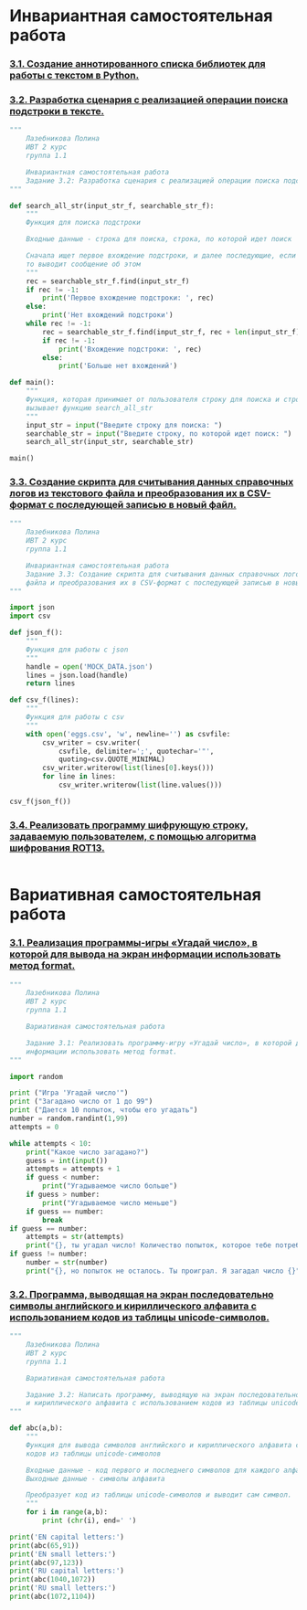 # Инвариантная самостоятельная работа

### [3.1. Создание аннотированного списка библиотек для работы с текстом в Python.](https://www.dropbox.com/s/ojfh57iez3i1bc1/%D0%9B%D0%B0%D0%B7%D0%B5%D0%B1%D0%BD%D0%B8%D0%BA%D0%BE%D0%B2%D0%B0%20%D0%9F%D0%BE%D0%BB%D0%B8%D0%BD%D0%B0%20%D0%98%D0%92%D0%A2%201.1%20%D0%98%D0%A1%D0%A0%20%D1%82%D0%B5%D0%BC%D0%B0%206%20%D0%B7%D0%B0%D0%B4%D0%B0%D0%BD%D0%B8%D0%B5%203.1.docx?dl=0)
### [3.2. Разработка сценария с реализацией операции поиска подстроки в тексте. ](https://repl.it/@PolinaLazebniko/Tema6-ISR-Zad32)
```python
"""
    Лазебникова Полина 
    ИВТ 2 курс
    группа 1.1

    Инвариантная самостоятельная работа 
    Задание 3.2: Разработка сценария с реализацией операции поиска подстроки в тексте.
"""

def search_all_str(input_str_f, searchable_str_f): 
    """
    Функция для поиска подстроки 

    Входные данные - строка для поиска, строка, по которой идет поиск

    Сначала ищет первое вхождение подстроки, и далее последующие, если вхождений нет,
    то выводит сообщение об этом
    """
    rec = searchable_str_f.find(input_str_f)
    if rec != -1:
        print('Первое вхождение подстроки: ', rec)
    else:
        print('Нет вхождений подстроки')
    while rec != -1:
        rec = searchable_str_f.find(input_str_f, rec + len(input_str_f), len(searchable_str_f))
        if rec != -1:
            print('Вхождение подстроки: ', rec)
        else:
            print('Больше нет вхождений')

def main():
    """
    Функция, которая принимает от пользователя строку для поиска и строку, по которой идет поиск и 
    вызывает функцию search_all_str  
    """
    input_str = input("Введите строку для поиска: ")
    searchable_str = input("Введите строку, по которой идет поиск: ")    
    search_all_str(input_str, searchable_str)

main()
```
### [3.3. Создание скрипта для считывания данных справочных логов из текстового файла и преобразования их в CSV-формат с последующей записью в новый файл.](https://repl.it/@PolinaLazebniko/Tema6-ISR-Zad33)
```python
"""
    Лазебникова Полина 
    ИВТ 2 курс
    группа 1.1

    Инвариантная самостоятельная работа 
    Задание 3.3: Создание скрипта для считывания данных справочных логов из текстового 
    файла и преобразования их в CSV-формат с последующей записью в новый файл.
"""

import json
import csv

def json_f():
    """
    Функция для работы с json
    """
    handle = open('MOCK_DATA.json')
    lines = json.load(handle)
    return lines

def csv_f(lines):
    """
    Функция для работы с csv
    """
    with open('eggs.csv', 'w', newline='') as csvfile:
        csv_writer = csv.writer(
            csvfile, delimiter=';', quotechar='"',
            quoting=csv.QUOTE_MINIMAL)
        csv_writer.writerow(list(lines[0].keys()))
        for line in lines:
            csv_writer.writerow(list(line.values()))

csv_f(json_f())
```
### [3.4. Реализовать программу шифрующую строку, задаваемую пользователем, с помощью алгоритма шифрования ROT13.]()
```python

```
# Вариативная самостоятельная работа

### [3.1. Реализация программы-игры «Угадай число», в которой для вывода на экран информации использовать метод format.](https://repl.it/@PolinaLazebniko/Tema6-VSR-Zad31)
```python
"""
    Лазебникова Полина 
    ИВТ 2 курс
    группа 1.1

    Вариативная самостоятельная работа

    Задание 3.1: Реализовать программу-игру «Угадай число», в которой для вывода на экран 
    информации использовать метод format.  
"""

import random

print ("Игра 'Угадай число'") 
print ("Загадано число от 1 до 99")
print ("Дается 10 попыток, чтобы его угадать")
number = random.randint(1,99)
attempts = 0

while attempts < 10:
    print("Какое число загадано?")
    guess = int(input())
    attempts = attempts + 1
    if guess < number:
        print("Угадываемое число больше")
    if guess > number:
        print("Угадываемое число меньше")
    if guess == number:
        break
if guess == number:
    attempts = str(attempts)
    print("{}, ты угадал число! Количество попыток, которое тебе потребовалось: {}".format("Здорово", attempts))
if guess != number:
    number = str(number)
    print("{}, но попыток не осталось. Ты проиграл. Я загадал число {}".format("Жаль", number))
```
### [3.2. Программа, выводящая на экран последовательно символы английского и кириллического алфавита с использованием кодов из таблицы unicode-символов.](https://repl.it/@PolinaLazebniko/Tema5-VSR-Zad22)
```python
"""
    Лазебникова Полина 
    ИВТ 2 курс
    группа 1.1

    Вариативная самостоятельная работа

    Задание 3.2: Написать программу, выводящую на экран последовательно символы английского
    и кириллического алфавита с использованием кодов из таблицы unicode-символов. 
"""

def abc(a,b):
    """
    Функция для вывода символов английского и кириллического алфавита с использованием
    кодов из таблицы unicode-символов

    Входные данные - код первого и последнего символов для каждого алфавита
    Выходные данные - символы алфавита 

    Преобразует код из таблицы unicode-символов и выводит сам символ.
    """
    for i in range(a,b):
        print (chr(i), end=' ')

print('EN capital letters:')
print(abc(65,91))
print('EN small letters:')
print(abc(97,123))
print('RU capital letters:')
print(abc(1040,1072))
print('RU small letters:')
print(abc(1072,1104))
```
